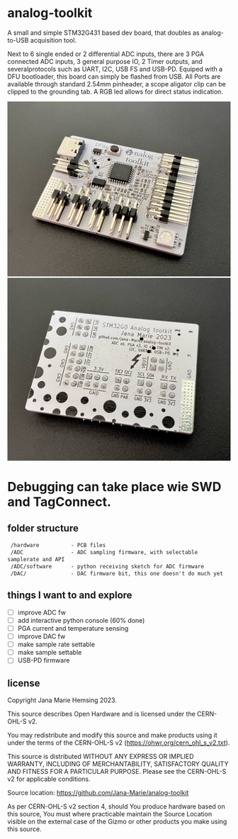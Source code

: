 # analog-toolkit
A small and simple STM32G431 based dev board, that doubles as analog-to-USB acquisition tool.

Next to 6 single ended or 2 differential ADC inputs, there are 3 PGA connected ADC inputs, 3 general purpose IO, 2 Timer outputs, and severalprotocols such as UART, I2C, USB FS and USB-PD.
Equiped with a DFU bootloader, this board can simply be flashed from USB. All Ports are available through standard 2.54mm pinheader, a scope aligator clip can be clipped to the grounding tab. A RGB led allows for direct status indication.

![A white pcb reading “analog toolkit”, where the a is an anarchy a. There is a MCU, USB, pin headers and a led](front.jpg)
![Back side of the pcb with pin annotations, and some more informations on the hw, as well as silkscreen art](back.jpg)

Debugging can take place wie SWD and TagConnect.
======
## folder structure
```
 /hardware          - PCB files
 /ADC               - ADC sampling firmware, with selectable samplerate and API
 /ADC/software      - python receiving sketch for ADC firmware
 /DAC/              - DAC firmware bit, this one doesn't do much yet
```

## things I want to and explore

 - [ ] improve ADC fw
  - [ ] add interactive python console (60% done)
  - [ ] PGA current and temperature sensing
 - [ ] improve DAC fw
  - [ ] make sample rate settable
  - [ ] make sample settable
 - [ ] USB-PD firmware
 
## license
 
Copyright Jana Marie Hemsing 2023.

This source describes Open Hardware and is licensed under the CERN-OHL-S v2.

You may redistribute and modify this source and make products using it under the terms of the CERN-OHL-S v2 (https://ohwr.org/cern_ohl_s_v2.txt).

This source is distributed WITHOUT ANY EXPRESS OR IMPLIED WARRANTY, INCLUDING OF MERCHANTABILITY, SATISFACTORY QUALITY AND FITNESS FOR A PARTICULAR PURPOSE. Please see the CERN-OHL-S v2 for applicable conditions.

Source location: https://github.com/Jana-Marie/analog-toolkit

As per CERN-OHL-S v2 section 4, should You produce hardware based on this source, You must where practicable maintain the Source Location visible on the external case of the Gizmo or other products you make using this source.
